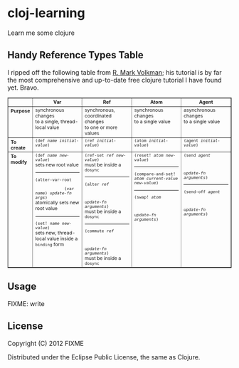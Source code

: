 # cloj-learning
Learn me some clojure

## Handy Reference Types Table
I ripped off the following table from [R. Mark Volkman](http://java.ociweb.com/mark/clojure/article.html#ReferenceTypes); his tutorial is by far the most comprehensive and up-to-date free clojure tutorial I have found yet. Bravo.

 <table border="1" style="font-size:8pt; width:100%">
      <tr>
        <th colspan="1" rowspan="1" style="width:8%"/>
        <th colspan="1" rowspan="1" style="width:23%">Var</th>
        <th colspan="1" rowspan="1" style="width:23%">Ref</th>
        <th colspan="1" rowspan="1" style="width:23%">Atom</th>
        <th colspan="1" rowspan="1" style="width:23%">Agent</th>
      </tr>
      <tr style="vertical-align:top">
        <th colspan="1" rowspan="1" style="text-align:left">Purpose</th>
        <td colspan="1" rowspan="1">synchronous changes<br />to a single, thread-local value</td>
        <td colspan="1" rowspan="1">synchronous, coordinated changes<br />to one or more values</td>
        <td colspan="1" rowspan="1">synchronous changes<br />to a single value</td>
        <td colspan="1" rowspan="1">asynchronous changes<br />to a single value</td>
      </tr>
      <tr style="vertical-align:top">
        <th colspan="1" rowspan="1" style="text-align:left">To create</th>
        <td colspan="1" rowspan="1">
          <code>(def <i>name</i> <i>initial-value</i>)</code>
        </td>
        <td colspan="1" rowspan="1">
          <code>(ref <i>initial-value</i>)</code>
        </td>
        <td colspan="1" rowspan="1">
          <code>(atom <i>initial-value</i>)</code>
        </td>
        <td colspan="1" rowspan="1">
          <code>(agent <i>initial-value</i>)</code>
        </td>
      </tr>
      <tr style="vertical-align:top">
        <th colspan="1" rowspan="1" style="text-align:left">To modify</th>
        <td colspan="1" rowspan="1">
          <code>(def <i>name</i> <i>new-value</i>)</code>
<br />
          sets new root value
          <hr />
          <code>(alter-var-root<br />
            (var <i>name</i>) <i>update-fn</i> <i>args</i>)</code>
<br />
          atomically sets new root value
          <hr />
          <code>(set! <i>name</i> <i>new-value</i>)</code>
<br />
          sets new, thread-local value
          inside a <code>binding</code> form
        </td>
        <td colspan="1" rowspan="1">
          <code>(ref-set <i>ref</i> <i>new-value</i>)</code>
<br />
          must be inside a <code>dosync</code>
<br />
          <hr />
          <code>(alter <i>ref</i>
<br />
            <i>update-fn</i> <i>arguments</i>)</code>
<br />
          must be inside a <code>dosync</code>
<br />
          <hr />
          <code>(commute <i>ref</i>
<br />
            <i>update-fn</i> <i>arguments</i>)</code>
<br />
          must be inside a <code>dosync</code>
        </td>
        <td colspan="1" rowspan="1">
          <code>(reset! <i>atom</i> <i>new-value</i>)</code>
<br />
          <hr />
          <code>(compare-and-set! <i>atom</i> <i>current-value</i> <i>new-value</i>)</code>
<br />
          <hr />
          <code>(swap! <i>atom</i>
<br />
            <i>update-fn</i> <i>arguments</i>)</code>
        </td>
        <td colspan="1" rowspan="1">
          <code>(send <i>agent</i>
<br />
            <i>update-fn</i> <i>arguments</i>)</code>
<br />
          <hr />
          <code>(send-off <i>agent</i>
<br />
            <i>update-fn</i> <i>arguments</i>)</code>
        </td>
      </tr>
 </table>

## Usage

FIXME: write

## License

Copyright (C) 2012 FIXME

Distributed under the Eclipse Public License, the same as Clojure.
